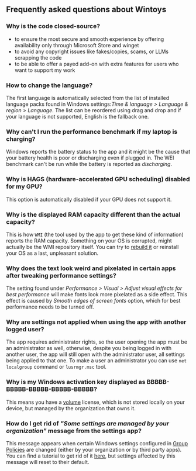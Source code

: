 ## Frequently asked questions about Wintoys

### Why is the code closed-source?

 - to ensure the most secure and smooth experience by offering availability only through Microsoft Store and winget
 - to avoid any copyright issues like fakes/copies, scams, or LLMs scrapping the code
 - to be able to offer a payed add-on with extra features for users who want to support my work

### How to change the language?

The first language is automatically selected from the list of installed language packs found in Windows settings:_Time & language > Language & region > Language_.
The list can be reordered using drag and drop and if your language is not supported, English is the fallback one.

### Why can't I run the performance benchmark if my laptop is charging?

Windows reports the battery status to the app and it might be the cause that your battery health is poor or discharging even if plugged in. The WEI benchmark can't be run while the battery is reported as _discharging_.

### Why is HAGS (hardware-accelerated GPU scheduling) disabled for my GPU?

This option is automatically disabled if your GPU does not support it.

### Why is the displayed RAM capacity different than the actual capacity?

This is how `WMI` (the tool used by the app to get these kind of information) reports the RAM capacity. Something on your OS is corrupted, might actually be the WMI repository itself. You can try to [rebuild it](https://techcommunity.microsoft.com/t5/ask-the-performance-team/wmi-rebuilding-the-wmi-repository/ba-p/373846) or reinstall your OS as a last, unpleasant solution.

### Why does the text look weird and pixelated in certain apps after tweaking performance settings?

The setting found under _Performance > Visual > Adjust visual effects for best performance_ will make fonts look more pixelated as a side effect. This effect is caused by _Smooth edges of screen fonts_ option, which for best performance needs to be turned off.

### Why are settings not applied when using the app with another logged user?

The app requires administrator rights, so the user opening the app must be an administrator as well, otherwise, despite you being logged in with another user, the app will still open with the administrator user, all settings being applied to that one.
To make a user an administrator you can use `net localgroup` command or `lusrmgr.msc` tool.

### Why is my Windows activation key displayed as BBBBB-BBBBB-BBBBB-BBBBB-BBBBB?

This means you have a [volume](https://learn.microsoft.com/en-us/licensing/products-keys-faq#what-is-volume-activation) license, which is not stored locally on your device, but managed by the organization that owns it.

### How do I get rid of _"Some settings are managed by your organization"_ message from the settings app?

This message appears when certain Windows settings configured in [Group Policies](https://learn.microsoft.com/en-us/previous-versions/windows/it-pro/windows-server-2012-r2-and-2012/hh831791(v=ws.11)) are changed (either by your organization or by third party apps). You can find a tutorial to get rid of it [here](https://answers.microsoft.com/en-us/windows/forum/windows_10-other_settings/some-of-these-settings-are-hidden-or-managed-by/0f43eb7c-b01b-4615-8cf7-db047ac044aa), but settings affected by this message will reset to their default.
